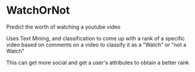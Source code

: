 WatchOrNot
==========

Predict the worth of watching a youtube video

Uses Text Mining, and classification to come up with a rank of a specific video based on comments on a video to classify it as a "Watch" or  "not a Watch"

This can get more social and get a user's attributes to obtain a better rank


